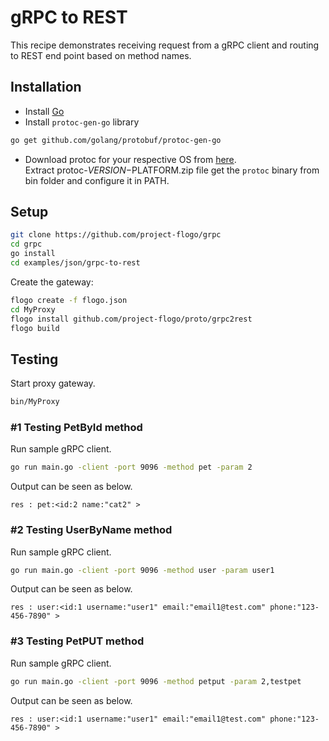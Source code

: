 # gRPC to REST
This recipe demonstrates receiving request from a gRPC client and routing to REST end point based on method names.

## Installation
* Install [Go](https://golang.org/)
* Install `protoc-gen-go` library
```bash
go get github.com/golang/protobuf/protoc-gen-go
```
* Download protoc for your respective OS from [here](https://github.com/google/protobuf/releases).<br>Extract protoc-$VERSION-$PLATFORM.zip file get the `protoc` binary from bin folder and configure it in PATH.

## Setup
```bash
git clone https://github.com/project-flogo/grpc
cd grpc
go install
cd examples/json/grpc-to-rest
```

Create the gateway:
```bash
flogo create -f flogo.json
cd MyProxy
flogo install github.com/project-flogo/proto/grpc2rest
flogo build
```

## Testing
Start proxy gateway.
```bash
bin/MyProxy
```

### #1 Testing PetById method
Run sample gRPC client.
```bash
go run main.go -client -port 9096 -method pet -param 2
```
Output can be seen as below.
```
res : pet:<id:2 name:"cat2" >
```
### #2 Testing UserByName method
Run sample gRPC client.
```bash
go run main.go -client -port 9096 -method user -param user1
```
Output can be seen as below.
```
res : user:<id:1 username:"user1" email:"email1@test.com" phone:"123-456-7890" >
```
### #3 Testing PetPUT method
Run sample gRPC client.
```bash
go run main.go -client -port 9096 -method petput -param 2,testpet
```
Output can be seen as below.
```
res : user:<id:1 username:"user1" email:"email1@test.com" phone:"123-456-7890" >
```
